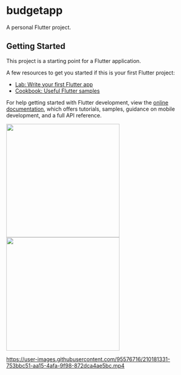 # budgetapp

A personal Flutter project.

## Getting Started

This project is a starting point for a Flutter application.

A few resources to get you started if this is your first Flutter project:

- [Lab: Write your first Flutter app](https://docs.flutter.dev/get-started/codelab)
- [Cookbook: Useful Flutter samples](https://docs.flutter.dev/cookbook)

For help getting started with Flutter development, view the
[online documentation](https://docs.flutter.dev/), which offers tutorials,
samples, guidance on mobile development, and a full API reference.



<p>
<img src="https://user-images.githubusercontent.com/95576716/210181385-be151b91-765f-4df4-9216-2bb774351bb0.jpg" width="300">
<img src="https://user-images.githubusercontent.com/95576716/210181399-e207954e-0a76-431e-8e1d-8dea91e534b2.jpg" width="300">
</p>



https://user-images.githubusercontent.com/95576716/210181331-753bbc51-aa15-4afa-9f98-872dca4ae5bc.mp4

